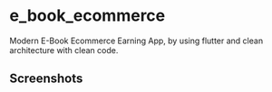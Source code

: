 # e_book_ecommerce

Modern E-Book Ecommerce Earning App, by using flutter and clean architecture with clean code.

## Screenshots

